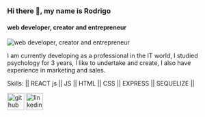 
### Hi there 👋, my name is Rodrigo
#### web developer, creator and entrepreneur

![web developer, creator and entrepreneur](https://i.imgur.com/NchFR5o.png)

I am currently developing as a professional in the IT world, I studied psychology for 3 years, I like to undertake and create, I also have experience in marketing and sales.

Skills: || REACT js || JS || HTML || CSS || EXPRESS || SEQUELIZE ||



[<img src='https://cdn.jsdelivr.net/npm/simple-icons@3.0.1/icons/github.svg' alt='github' height='40'>](https://github.com/RodriOrozco)  [<img src='https://cdn.jsdelivr.net/npm/simple-icons@3.0.1/icons/linkedin.svg' alt='linkedin' height='40'>](https://www.linkedin.com/in/rodri-orozco/)  

